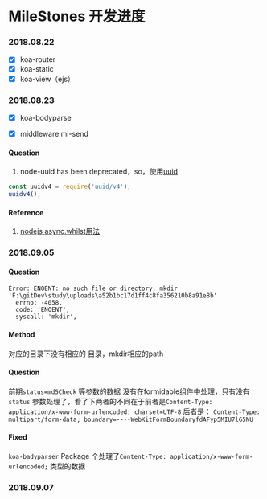 # MileStones 开发进度



### 2018.08.22

- [x] koa-router
- [x] koa-static
- [x] koa-view（ejs）

### 2018.08.23

- [x] koa-bodyparse
- [x] middleware mi-send



#### Question

1. node-uuid has been deprecated，so，使用[uuid](https://www.npmjs.com/package/uuid)  

```js
const uuidv4 = require('uuid/v4');
uuidv4();
```



#### Reference

1. [nodejs async.whilst用法](https://www.cnblogs.com/yangluping/p/6504904.html)





### 2018.09.05

#### Question

```
Error: ENOENT: no such file or directory, mkdir 'F:\gitDev\study\uploads\a52b1bc17d1ff4c8fa356210b8a91e8b'
  errno: -4058,
  code: 'ENOENT',
  syscall: 'mkdir',
```

#### Method

对应的目录下没有相应的 目录，mkdir相应的path



#### Question

前期`status=md5Check` 等参数的数据 没有在formidable组件中处理，只有没有`status` 参数处理了，看了下两者的不同在于前者是`Content-Type: application/x-www-form-urlencoded; charset=UTF-8` 后者是： `Content-Type: multipart/form-data; boundary=----WebKitFormBoundaryfdAFyp5MIU7l65NU` 

#### Fixed

`koa-badyparser` Package 个处理了`Content-Type: application/x-www-form-urlencoded;` 类型的数据 





### 2018.09.07